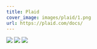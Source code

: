 ```yaml
---
title: Plaid
cover_image: images/plaid/1.png
url: https://plaid.com/docs/
---
```


![](/images/plaid/0.png)
![](/images/plaid/1.png)
![](/images/plaid/2.png)